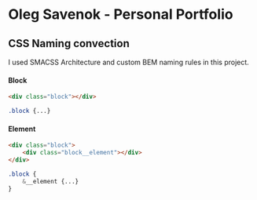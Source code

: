 # Oleg Savenok - Personal Portfolio

## CSS Naming convection

I used SMACSS Architecture and custom BEM naming rules in this project.

#### Block

```html
<div class="block"></div>
```
 
```css
.block {...}
```

#### Element

```html
<div class="block">
    <div class="block__element"></div>
</div>
```
 
```scss
.block {
    &__element {...}
}
```